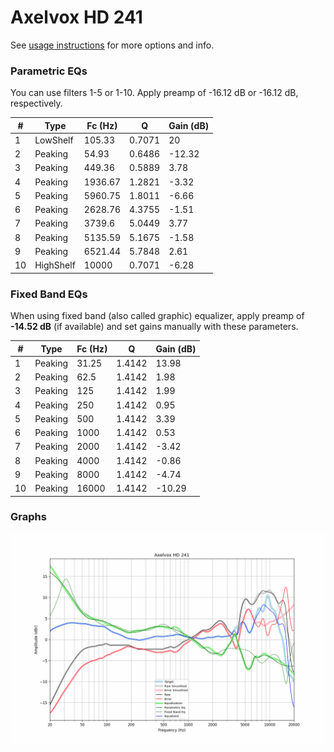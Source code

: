 # Axelvox HD 241
See [usage instructions](https://github.com/jaakkopasanen/AutoEq#usage) for more options and info.

### Parametric EQs
You can use filters 1-5 or 1-10. Apply preamp of -16.12 dB or -16.12 dB, respectively.

|   # | Type      |   Fc (Hz) |      Q |   Gain (dB) |
|-----|-----------|-----------|--------|-------------|
|   1 | LowShelf  |    105.33 | 0.7071 |       20    |
|   2 | Peaking   |     54.93 | 0.6486 |      -12.32 |
|   3 | Peaking   |    449.36 | 0.5889 |        3.78 |
|   4 | Peaking   |   1936.67 | 1.2821 |       -3.32 |
|   5 | Peaking   |   5960.75 | 1.8011 |       -6.66 |
|   6 | Peaking   |   2628.76 | 4.3755 |       -1.51 |
|   7 | Peaking   |   3739.6  | 5.0449 |        3.77 |
|   8 | Peaking   |   5135.59 | 5.1675 |       -1.58 |
|   9 | Peaking   |   6521.44 | 5.7848 |        2.61 |
|  10 | HighShelf |  10000    | 0.7071 |       -6.28 |

### Fixed Band EQs
When using fixed band (also called graphic) equalizer, apply preamp of **-14.52 dB** (if available) and set gains manually with these parameters.

|   # | Type    |   Fc (Hz) |      Q |   Gain (dB) |
|-----|---------|-----------|--------|-------------|
|   1 | Peaking |     31.25 | 1.4142 |       13.98 |
|   2 | Peaking |     62.5  | 1.4142 |        1.98 |
|   3 | Peaking |    125    | 1.4142 |        1.99 |
|   4 | Peaking |    250    | 1.4142 |        0.95 |
|   5 | Peaking |    500    | 1.4142 |        3.39 |
|   6 | Peaking |   1000    | 1.4142 |        0.53 |
|   7 | Peaking |   2000    | 1.4142 |       -3.42 |
|   8 | Peaking |   4000    | 1.4142 |       -0.86 |
|   9 | Peaking |   8000    | 1.4142 |       -4.74 |
|  10 | Peaking |  16000    | 1.4142 |      -10.29 |

### Graphs
![](./Axelvox%20HD%20241.png)
